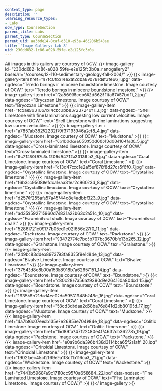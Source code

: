 ```yaml
---
content_type: page
description: ''
learning_resource_types:
- Labs
ocw_type: CourseSection
parent_title: Labs
parent_type: CourseSection
parent_uid: aa3bde14-8caf-d310-e93a-462206b540ae
title: 'Image Gallery: Lab 8'
uid: 230dd682-1c86-a028-59fe-e2e125fc3b0a
---
```


All images in this gallery are courtesy of OCW.
{{< image-gallery id="230dd682-1c86-a028-59fe-e2e125fc3b0a_nanogallery2" baseUrl="/courses/12-110-sedimentary-geology-fall-2004/" >}}
{{< image-gallery-item href="87fc0fbb14e2af2dba89d781ddf3fe66_1.jpg" data-ngdesc="Teredo borings in miocene boundstone limestone. Image courtesy of OCW." text="Teredo borings in miocene boundstone limestone." >}}
{{< image-gallery-item href="f2a86935ceb652d5625f1fa57057bdf1_2.jpg" data-ngdesc="Bryozoan Limestone. Image courtesy of OCW." text="Bryozoan Limestone." >}}
{{< image-gallery-item href="fc5ae9631067b14cbc0bbe37237246f1_3.jpg" data-ngdesc="Shell Limestone with fine laminations suggesting low current velocities. Image courtesy of OCW." text="Shell Limestone with fine laminations suggesting low current velocities." >}}
{{< image-gallery-item href="a7857ab38252232f79f37193946a2cf8_4.jpg" data-ngdesc="Mudstone. Image courtesy of OCW." text="Mudstone." >}}
{{< image-gallery-item href="0b1b6dcaa653353d68b13d68d184fa36_5.jpg" data-ngdesc="Cross-laminated limestone. Image courtesy of OCW." text="Cross-laminated limestone." >}}
{{< image-gallery-item href="9c71580f97c3cf209d94712a23139fa2_6.jpg" data-ngdesc="Coral Limestone. Image courtesy of OCW." text="Coral Limestone." >}}
{{< image-gallery-item href="d13d47ccc1e2af5ef878f8d27ca5f6f0_7.jpg" data-ngdesc="Crystalline limestone. Image courtesy of OCW." text="Crystalline limestone." >}}
{{< image-gallery-item href="f6b3cc95089efdca1eaa31ea2c96023d_8.jpg" data-ngdesc="Crystalline limestone. Image courtesy of OCW." text="Crystalline limestone." >}}
{{< image-gallery-item href="d2576f255afa57a45744c8e4adbbf323_9.jpg" data-ngdesc="Crystalline limestone. Image courtesy of OCW." text="Crystalline limestone." >}}
{{< image-gallery-item href="ad359592715960d74831a28b63c2a51c_10.jpg" data-ngdesc="Foraminiferal chalk. Image courtesy of OCW." text="Foraminiferal chalk." >}}
{{< image-gallery-item href="52861721c09177b05ed1e021656e27f0_11.jpg" data-ngdesc="Packstone. Image courtesy of OCW." text="Packstone." >}}
{{< image-gallery-item href="93472774c7bc5b707bc3670bfe13b265_12.jpg" data-ngdesc="Grainstone. Image courtesy of OCW." text="Grainstone." >}}
{{< image-gallery-item href="249bc83ddeb8973793fa8355f9e1d84e_13.jpg" data-ngdesc="Bivalve Limestone. Image courtesy of OCW." text="Bivalve Limestone." >}}
{{< image-gallery-item href="37542d8e8b00a153b8918b7a62657151_14.jpg" data-ngdesc="Boundstone. Image courtesy of OCW." text="Boundstone." >}}
{{< image-gallery-item href="c80c28e7a56a29390d9e264160a804cd_15.jpg" data-ngdesc="Boundstone. Image courtesy of OCW." text="Boundstone." >}}
{{< image-gallery-item href="1635b8b21dad4cc02da59531948b248c_16.jpg" data-ngdesc="Coral Limestone. Image courtesy of OCW." text="Coral Limestone." >}}
{{< image-gallery-item href="58cd3dbdaa2d68ba76e841d2db80195d_17.jpg" data-ngdesc="Mudstone. Image courtesy of OCW." text="Mudstone." >}}
{{< image-gallery-item href="4a7bf6c07eecb135e2e26856e704984e_18.jpg" data-ngdesc="Oolitic Limestone. Image courtesy of OCW." text="Oolitic Limestone." >}}
{{< image-gallery-item href="15d89fa247f22480e4f74632db36278a_19.jpg" data-ngdesc="Packstone. Image courtesy of OCW." text="Packstone." >}}
{{< image-gallery-item href="e0a9b6da396b438d3114bca65f2a1aff_20.jpg" data-ngdesc="Crinoidal Limestone. Image courtesy of OCW." text="Crinoidal Limestone." >}}
{{< image-gallery-item href="f902faec45c12f69e9a1f3cf1b116ca8_21.jpg" data-ngdesc="Wackestone. Image courtesy of OCW." text="Wackestone." >}}
{{< image-gallery-item href="c7443b59687a9c17110cc9570a658684_22.jpg" data-ngdesc="Fine Laminated Limestone. Image courtesy of OCW." text="Fine Laminated Limestone. (Image courtesy of OCW.)" >}}
{{</ image-gallery >}}
